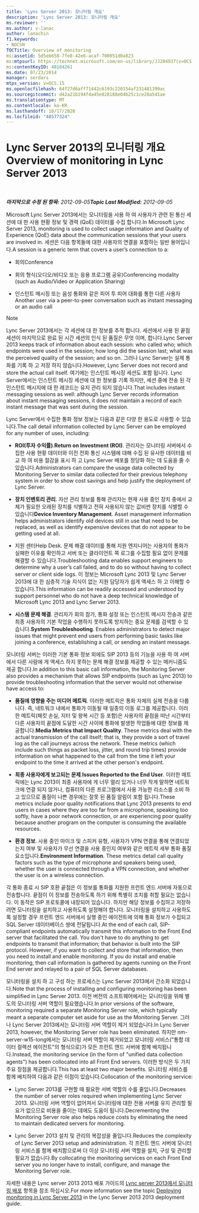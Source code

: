 ```yaml
---
title: 'Lync Server 2013: 모니터링 개요'
description: 'Lync Server 2013: 모니터링 개요'
ms.reviewer: ''
ms.author: v-lanac
author: lanachin
f1.keywords:
- NOCSH
TOCTitle: Overview of monitoring
ms:assetid: 5d5eb658-7fe0-42e6-acaf-700051d0a823
ms:mtpsurl: https://technet.microsoft.com/en-us/library/JJ204937(v=OCS.15)
ms:contentKeyID: 48184261
ms.date: 07/23/2014
manager: serdars
mtps_version: v=OCS.15
ms.openlocfilehash: 64f27d6aff71442c6193c220154af231481399ac
ms.sourcegitcommit: d42a21b194f4a45e828188e04b25c1ce28a5d1ae
ms.translationtype: MT
ms.contentlocale: ko-KR
ms.lasthandoff: 10/17/2020
ms.locfileid: "48577324"
---
```

# <a name="overview-of-monitoring-in-lync-server-2013"></a><span data-ttu-id="f6aba-103">Lync Server 2013의 모니터링 개요</span><span class="sxs-lookup"><span data-stu-id="f6aba-103">Overview of monitoring in Lync Server 2013</span></span>

<div data-xmlns="http://www.w3.org/1999/xhtml">

<div class="topic" data-xmlns="http://www.w3.org/1999/xhtml" data-msxsl="urn:schemas-microsoft-com:xslt" data-cs="https://msdn.microsoft.com/">

<div data-asp="https://msdn2.microsoft.com/asp">



</div>

<div id="mainSection">

<div id="mainBody">

<span> </span>

<span data-ttu-id="f6aba-104">_**마지막으로 수정 된 항목:** 2012-09-05_</span><span class="sxs-lookup"><span data-stu-id="f6aba-104">_**Topic Last Modified:** 2012-09-05_</span></span>

<span data-ttu-id="f6aba-105">Microsoft Lync Server 2013에서는 모니터링을 사용 하 여 사용자가 관련 된 통신 세션에 대 한 사용 현황 정보 및 경력 (QoE) 데이터를 수집 합니다.</span><span class="sxs-lookup"><span data-stu-id="f6aba-105">In Microsoft Lync Server 2013, monitoring is used to collect usage information and Quality of Experience (QoE) data about the communication sessions that your users are involved in.</span></span> <span data-ttu-id="f6aba-106">세션은 다음 항목들에 대한 사용자의 연결을 포함하는 일반 용어입니다.</span><span class="sxs-lookup"><span data-stu-id="f6aba-106">A session is a generic term that covers a user’s connection to a:</span></span>

  - <span data-ttu-id="f6aba-107">회의</span><span class="sxs-lookup"><span data-stu-id="f6aba-107">Conference</span></span>

  - <span data-ttu-id="f6aba-108">회의 형식(오디오/비디오 또는 응용 프로그램 공유)</span><span class="sxs-lookup"><span data-stu-id="f6aba-108">Conferencing modality (such as Audio/Video or Application Sharing)</span></span>

  - <span data-ttu-id="f6aba-109">인스턴트 메시징 또는 음성 통화와 같은 피어 투 피어 대화를 통한 다른 사용자</span><span class="sxs-lookup"><span data-stu-id="f6aba-109">Another user via a peer-to-peer conversation such as instant messaging or an audio call</span></span>

<div>


> [!NOTE]  
> <span data-ttu-id="f6aba-110">Lync Server 2013에서는 각 세션에 대 한 정보를 추적 합니다. 세션에서 사용 된 끝점 세션이 마지막으로 완료 된 시간 세션의 인식 된 품질은 무엇 이며, 합니다.</span><span class="sxs-lookup"><span data-stu-id="f6aba-110">Lync Server 2013 keeps track of information about each session: who called who; which endpoints were used in the session; how long did the session last; what was the perceived quality of the session; and so on.</span></span> <span data-ttu-id="f6aba-111">그러나 Lync Server는 실제 통화를 기록 하 고 저장 하지 않습니다.</span><span class="sxs-lookup"><span data-stu-id="f6aba-111">However, Lync Server does not record and store the actual call itself.</span></span> <span data-ttu-id="f6aba-112">여기에는 인스턴트 메시징 세션도 포함 됩니다. Lync Server에서는 인스턴트 메시징 세션에 대 한 정보를 기록 하지만, 세션 중에 전송 된 각 인스턴트 메시지에 대 한 레코드는 유지 관리 되지 않습니다.</span><span class="sxs-lookup"><span data-stu-id="f6aba-112">That includes instant messaging sessions as well: although Lync Server records information about instant messaging sessions, it does not maintain a record of each instant message that was sent during the session.</span></span>



</div>

<span data-ttu-id="f6aba-113">Lync Server에서 수집한 통화 정보 정보는 다음과 같은 다양 한 용도로 사용할 수 있습니다.</span><span class="sxs-lookup"><span data-stu-id="f6aba-113">The call detail information collected by Lync Server can be employed for any number of uses, including:</span></span>

  - <span data-ttu-id="f6aba-114">**ROI(투자 수익률)**.</span><span class="sxs-lookup"><span data-stu-id="f6aba-114">**Return on Investment (ROI)**.</span></span> <span data-ttu-id="f6aba-115">관리자는 모니터링 서버에서 수집한 사용 현황 데이터와 이전 전화 통신 시스템에 대해 수집 된 유사한 데이터를 비교 하 여 비용 절감을 표시 하 고 Lync Server 배포를 정당화 하는 데 도움을 줄 수 있습니다.</span><span class="sxs-lookup"><span data-stu-id="f6aba-115">Administrators can compare the usage data collected by Monitoring Server to similar data collected for their previous telephony system in order to show cost savings and help justify the deployment of Lync Server.</span></span>

  - <span data-ttu-id="f6aba-p104">**장치 인벤토리 관리**. 자산 관리 정보를 통해 관리자는 현재 사용 중인 장치 중에서 교체가 필요한 오래된 장치를 식별하고 전혀 사용되지 않는 값비싼 장치를 식별할 수 있습니다</span><span class="sxs-lookup"><span data-stu-id="f6aba-p104">**Device Inventory Management**. Asset management information helps administrators identify old devices still in use that need to be replaced, as well as identify expensive devices that do not appear to be getting used at all.</span></span>

  - <span data-ttu-id="f6aba-118">지원 센터</span><span class="sxs-lookup"><span data-stu-id="f6aba-118">Help Desk.</span></span> <span data-ttu-id="f6aba-119">문제 해결 데이터를 통해 지원 엔지니어는 사용자의 통화가 실패한 이유를 확인하고 서버 또는 클라이언트 쪽 로그를 수집할 필요 없이 문제를 해결할 수 있습니다.</span><span class="sxs-lookup"><span data-stu-id="f6aba-119">Troubleshooting data enables support engineers to determine why a user’s call failed, and to do so without having to collect server or client side logs.</span></span> <span data-ttu-id="f6aba-120">이 정보는 Microsoft Lync 2013 및 Lync Server 2013에 대 한 심층적 기술 지식이 없는 지원 담당자가 쉽게 액세스 하 고 이해할 수 있습니다.</span><span class="sxs-lookup"><span data-stu-id="f6aba-120">This information can be readily accessed and understood by support personnel who do not have a deep technical knowledge of Microsoft Lync 2013 and Lync Server 2013.</span></span>

  - <span data-ttu-id="f6aba-p106">**시스템 문제 해결**. 관리자가 회의 참가, 통화 설정 또는 인스턴트 메시지 전송과 같은 최종 사용자의 기본 작업을 수행하지 못하도록 방지하는 중요 문제를 검색할 수 있습니다.</span><span class="sxs-lookup"><span data-stu-id="f6aba-p106">**System Troubleshooting**. Enables administrators to detect major issues that might prevent end users from performing basic tasks like joining a conference, establishing a call, or sending an instant message.</span></span>

<span data-ttu-id="f6aba-123">모니터링 서버는 이러한 기본 통화 정보 외에도 SIP 2013 등의 기능을 사용 하 여 서버에서 다른 사람에 게 액세스 하지 못하는 문제 해결 정보를 제공할 수 있는 메커니즘도 제공 합니다.</span><span class="sxs-lookup"><span data-stu-id="f6aba-123">In addition to this basic call information, the Monitoring Server also provides a mechanism that allows SIP endpoints (such as Lync 2013) to provide troubleshooting information that the server would not otherwise have access to:</span></span>

  - <span data-ttu-id="f6aba-p107">**품질에 영향을 주는 미디어 메트릭**. 이러한 메트릭은 통화 자체의 실제 전송을 다룹니다. 즉, 네트워크 내에서 통화가 이동될 때 일종의 이동 로그를 제공합니다. 이러한 메트릭(패킷 손실, 지터 및 왕복 시간 등 포함)은 사용자의 끝점을 떠난 시간부터 다른 사용자의 끝점에 도달한 시간 사이에 통화에 발생한 작업들에 대한 정보를 제공합니다.</span><span class="sxs-lookup"><span data-stu-id="f6aba-p107">**Media Metrics that Impact Quality**. These metrics deal with the actual transmission of the call itself; that is, they provide a sort of travel log as the call journeys across the network. These metrics (which include such things as packet loss, jitter, and round trip times) provide information on what happened to the call from the time it left your endpoint to the time it arrived at the other person's endpoint.</span></span>

  - <span data-ttu-id="f6aba-127">**최종 사용자에게 보고되는 문제**.</span><span class="sxs-lookup"><span data-stu-id="f6aba-127">**Issues Reported to the End User**.</span></span> <span data-ttu-id="f6aba-128">이러한 메트릭에는 Lync 2013이 최종 사용자에 게 너무 멀리 있거나 너무 작게 말하면 네트워크에 연결 되지 않거나, 컴퓨터의 다른 프로그램에서 사용 가능한 리소스를 소비 하 고 있으므로 품질이 나쁜 경우에는 잘못 된 품질 알림이 포함 됩니다.</span><span class="sxs-lookup"><span data-stu-id="f6aba-128">These metrics include poor quality notifications that Lync 2013 presents to end users in cases where they are too far from a microphone, speaking too softly, have a poor network connection, or are experiencing poor quality because another program on the computer is consuming the available resources.</span></span>

  - <span data-ttu-id="f6aba-p109">**환경 정보**. 사용 중인 마이크 및 스피커 유형, 사용자가 VPN 연결을 통해 연결되었는지 여부 및 사용자가 무선 연결을 사용 중인지 여부와 같은 메트릭 세부 통화 품질 요소입니다.</span><span class="sxs-lookup"><span data-stu-id="f6aba-p109">**Environment Information**. These metrics detail call quality factors such as the type of microphone and speakers being used, whether the user is connected through a VPN connection, and whether the user is on a wireless connection.</span></span>

<span data-ttu-id="f6aba-p110">각 통화 종료 시 SIP 호환 끝점은 이 정보를 통화를 지원한 프런트 엔드 서버에 자동으로 전송합니다. 끝점이 이 정보를 전송하도록 하기 위해 특별히 조치를 취할 필요는 없습니다. 이 동작은 SIP 프로토콜에 내장되어 있습니다. 하지만 해당 정보를 수집하고 저장하려면 모니터링을 설치하고 사용하도록 설정해야 합니다. 모니터링을 설치하고 사용하도록 설정할 경우 프런트 엔드 서버에서 실행 중인 에이전트에 의해 통화 정보가 수집되고 SQL Server 데이터베이스 쌍에 전달됩니다.</span><span class="sxs-lookup"><span data-stu-id="f6aba-p110">At the end of each call, SIP-compliant endpoints automatically transmit this information to the Front End server that facilitated the call. You don't have to do anything to get endpoints to transmit that information; that behavior is built into the SIP protocol. However, if you want to collect and store that information, then you need to install and enable monitoring. If you do install and enable monitoring, then call information is gathered by agents running on the Front End server and relayed to a pair of SQL Server databases.</span></span>

<span data-ttu-id="f6aba-135">모니터링을 설치 하 고 구성 하는 프로세스는 Lync Server 2013에서 간소화 되었습니다.</span><span class="sxs-lookup"><span data-stu-id="f6aba-135">Note that the process of installing and configuring monitoring has been simplified in Lync Server 2013.</span></span> <span data-ttu-id="f6aba-136">이전 버전의 소프트웨어에서는 모니터링을 위해 별도의 모니터링 서버 역할이 필요했습니다.</span><span class="sxs-lookup"><span data-stu-id="f6aba-136">In prior versions of the software, monitoring required a separate Monitoring Server role, which typically meant a separate computer set aside for use as the Monitoring Server.</span></span> <span data-ttu-id="f6aba-137">그러나 Lync Server 2013에서는 모니터링 서버 역할이 제거 되었습니다.</span><span class="sxs-lookup"><span data-stu-id="f6aba-137">In Lync Server 2013, however, the Monitoring Server role has been eliminated.</span></span> <span data-ttu-id="f6aba-138">하지만 nm-server-w15-long에서는 모니터링 서버 역할이 제거되었고 모니터링 서비스("통합 데이터 컬렉션 에이전트"의 형식으로)가 모든 프런트 엔드 서버에 함께 배치됩니다.</span><span class="sxs-lookup"><span data-stu-id="f6aba-138">Instead, the monitoring service (in the form of "unified data collection agents") has been collocated into all Front End servers.</span></span> <span data-ttu-id="f6aba-139">이러한 방식은 두 가지 주요 장점을 제공합니다.</span><span class="sxs-lookup"><span data-stu-id="f6aba-139">This has at least two major benefits.</span></span> <span data-ttu-id="f6aba-140">모니터링 서비스를 함께 배치하여 다음과 같은 이점이 있습니다.</span><span class="sxs-lookup"><span data-stu-id="f6aba-140">Collocation of the monitoring service:</span></span>

  - <span data-ttu-id="f6aba-141">Lync Server 2013를 구현할 때 필요한 서버 역할의 수를 줄입니다.</span><span class="sxs-lookup"><span data-stu-id="f6aba-141">Decreases the number of server roles required when implementing Lync Server 2013.</span></span> <span data-ttu-id="f6aba-142">모니터링 서버 역할이 없어져서 모니터링에 대한 전용 서버를 유지 관리할 필요가 없으므로 비용을 줄이는 데에도 도움이 됩니다.</span><span class="sxs-lookup"><span data-stu-id="f6aba-142">Decrementing the Monitoring Server role also helps reduce costs by eliminating the need to maintain dedicated servers for monitoring.</span></span>

  - <span data-ttu-id="f6aba-143">Lync Server 2013 설치 및 관리의 복잡성을 줄입니다.</span><span class="sxs-lookup"><span data-stu-id="f6aba-143">Reduces the complexity of Lync Server 2013 setup and administration.</span></span> <span data-ttu-id="f6aba-144">각 프런트 엔드 서버에 모니터링 서비스를 함께 배치함으로써 더 이상 모니터링 서버 역할을 설치, 구성 및 관리할 필요가 없습니다.</span><span class="sxs-lookup"><span data-stu-id="f6aba-144">By collocating the monitoring services on each Front End server you no longer have to install, configure, and manage the Monitoring Server role.</span></span>

<span data-ttu-id="f6aba-145">자세한 내용은 Lync server 2013 2013 배포 가이드의 [Lync server 2013에서 모니터링 배포](lync-server-2013-deploying-monitoring.md) 항목을 참조 하십시오.</span><span class="sxs-lookup"><span data-stu-id="f6aba-145">For more information see the topic [Deploying monitoring in Lync Server 2013](lync-server-2013-deploying-monitoring.md) in the Lync Server 2013 2013 deployment guide.</span></span>

</div>

<span> </span>

</div>

</div>

</div>

